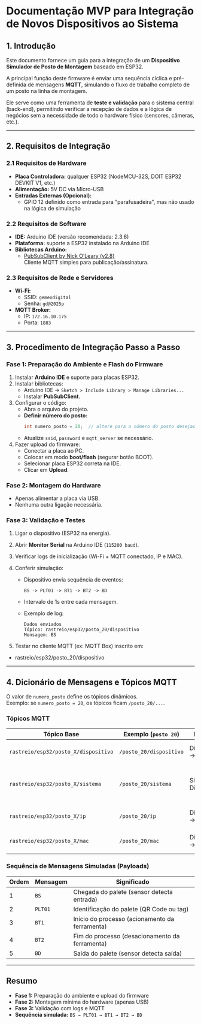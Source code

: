 # Documentação MVP para Integração de Novos Dispositivos ao Sistema

## 1. Introdução

Este documento fornece um guia para a integração de um **Dispositivo Simulador de Posto de Montagem** baseado em ESP32.  

A principal função deste firmware é enviar uma sequência cíclica e pré-definida de mensagens **MQTT**, simulando o fluxo de trabalho completo de um posto na linha de montagem.  

Ele serve como uma ferramenta de **teste e validação** para o sistema central (back-end), permitindo verificar a recepção de dados e a lógica de negócios sem a necessidade de todo o hardware físico (sensores, câmeras, etc.).

---

## 2. Requisitos de Integração

### 2.1 Requisitos de Hardware
- **Placa Controladora:** qualquer ESP32 (NodeMCU-32S, DOIT ESP32 DEVKIT V1, etc.)
- **Alimentação:** 5V DC via Micro-USB
- **Entradas Externas (Opcional):**
  - GPIO 12 definido como entrada para "parafusadeira", mas não usado na lógica de simulação

### 2.2 Requisitos de Software
- **IDE:** Arduino IDE (versão recomendada: 2.3.6)  
- **Plataforma:** suporte a ESP32 instalado na Arduino IDE  
- **Bibliotecas Arduino:**
  - [PubSubClient by Nick O’Leary (v2.8)](https://pubsubclient.knolleary.net)  
    Cliente MQTT simples para publicação/assinatura.

### 2.3 Requisitos de Rede e Servidores
- **Wi-Fi:**
  - SSID: `gemeodigital`
  - Senha: `gd@2025p`
- **MQTT Broker:**
  - IP: `172.16.10.175`
  - Porta: `1883`

---

## 3. Procedimento de Integração Passo a Passo

### Fase 1: Preparação do Ambiente e Flash do Firmware
1. Instalar **Arduino IDE** e suporte para placas ESP32.  
2. Instalar bibliotecas:  
   - Arduino IDE → `Sketch > Include Library > Manage Libraries...`  
   - Instalar **PubSubClient**.  
3. Configurar o código:  
   - Abra o arquivo do projeto.  
   - **Definir número do posto:**  
     ```cpp
     int numero_posto = 20;  // altere para o número do posto desejado
     ```
   - Atualize `ssid`, `password` e `mqtt_server` se necessário.  
4. Fazer upload do firmware:  
   - Conectar a placa ao PC.  
   - Colocar em modo **boot/flash** (segurar botão BOOT).  
   - Selecionar placa ESP32 correta na IDE.  
   - Clicar em **Upload**.

### Fase 2: Montagem do Hardware
- Apenas alimentar a placa via USB.  
- Nenhuma outra ligação necessária.

### Fase 3: Validação e Testes
1. Ligar o dispositivo (ESP32 na energia).  
2. Abrir **Monitor Serial** na Arduino IDE (`115200 baud`).  
3. Verificar logs de inicialização (Wi-Fi + MQTT conectado, IP e MAC).  
4. Conferir simulação:  
   - Dispositivo envia sequência de eventos:  

     ```
     BS -> PLT01 -> BT1 -> BT2 -> BD
     ```

   - Intervalo de 1s entre cada mensagem.  
   - Exemplo de log:  
     ```
     Dados enviados
     Tópico: rastreio/esp32/posto_20/dispositivo
     Mensagem: BS
     ```

5. Testar no cliente MQTT (ex: MQTT Box) inscrito em:  
  - rastreio/esp32/posto_20/dispositivo

---

## 4. Dicionário de Mensagens e Tópicos MQTT

O valor de `numero_posto` define os tópicos dinâmicos.  
Exemplo: se `numero_posto = 20`, os tópicos ficam `/posto_20/...`.

### Tópicos MQTT

| Tópico Base | Exemplo (`posto 20`) | Direção | Descrição |
|-------------|-----------------------|---------|-----------|
| `rastreio/esp32/posto_X/dispositivo` | `/posto_20/dispositivo` | Dispositivo → Sistema | Envia dados simulados de eventos |
| `rastreio/esp32/posto_X/sistema` | `/posto_20/sistema` | Sistema → Dispositivo | Recebe comandos (apenas exibidos no Serial) |
| `rastreio/esp32/posto_X/ip` | `/posto_20/ip` | Dispositivo → Sistema | Publica IP na inicialização |
| `rastreio/esp32/posto_X/mac` | `/posto_20/mac` | Dispositivo → Sistema | Publica MAC na inicialização |

### Sequência de Mensagens Simuladas (Payloads)

| Ordem | Mensagem | Significado |
|-------|----------|-------------|
| 1 | `BS` | Chegada do palete (sensor detecta entrada) |
| 2 | `PLT01` | Identificação do palete (QR Code ou tag) |
| 3 | `BT1` | Início do processo (acionamento da ferramenta) |
| 4 | `BT2` | Fim do processo (desacionamento da ferramenta) |
| 5 | `BD` | Saída do palete (sensor detecta saída) |

---

## Resumo
- **Fase 1:** Preparação do ambiente e upload do firmware  
- **Fase 2:** Montagem mínima do hardware (apenas USB)  
- **Fase 3:** Validação com logs e MQTT  
- **Sequência simulada:** `BS → PLT01 → BT1 → BT2 → BD`  
